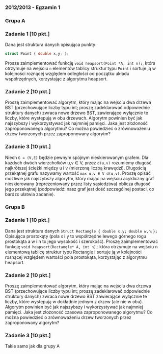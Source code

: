 ### 2012/2013 - Egzamin 1

### Grupa A

### Zadanie 1 [10 pkt.]

Dana jest struktura danych opisująca punkty:
```cpp
struct Point { double x,y; };
```
Prosze zaimplementować funkcję `void heapsort(Point *A, int n);`, która otrzymuje na wejściu `n` elementów tablicy struktur typu `Point` i sortuje ją w kolejności roznącej względem odległości od początku układu współrzędnych, korzystając z algorytmu heapsort.

### Zadanie 2 [10 pkt.]

Proszę zaimplementować algorytm, który mając na wejściu dwa drzewa BST (przechowujące liczby typu int; proszę zadeklarować odpowiednie struktury danych) zwraca nowe drzewo BST, zawierające wyłącznie te liczby, które występują w obu drzewach. Algorytm powinien być jak najszybszy i wykorzystywać jak najmniej pamięci. Jaka jest złożoność zaproponowanego algorytmu? Co można powiedzieć o zrównoważeniu drzew tworzonych przez zaproponowany algorytm?

### Zadanie 3 [10 pkt.]

Niech `G = (V,E)` będzie pewnym spójnym nieskierowanym grafem. Dla każdych
dwóch wierzchołków u,v ∈ V, przez `d(u,v)` rozumiemy długość najkrótszej ścieżki między u i v
(mierzoną liczbą krawędzi). Długością przekątnej grafu nazywamy wartość `max u,v ∈ V d(u,v)`. Proszę opisać możliwie jak najszybszy algorytm, który mając na wejściu acykliczny graf nieskierowany (reprezentowany przez listy sąsiedztwa) oblicza długość jego przekątnej (podpowiedź: nasz graf jest dość szczególnej postaci, co bardzo ułatwia zadanie).


### Grupa B

### Zadanie 1 [10 pkt.]

Dana jest struktura danych
`Struct Rectangle { double x,y; double w,h;};`
Opisująca prostokąty (pola x i y to współrzędne lewego górnego rogu prostokąta a w i h to jego
wysokość i szerokość). Proszę zaimplementować funkcję `void heapsort(Rectangle* A, int n);`
która otrzymuje na wejściu n elementową tablicę struktur typu Rectangle i sortuje ją w kolejności
rosnącej względem wartości pola prostokąta, korzystając z algorytmu heapsort.

### Zadanie 2 [10 pkt.]

Proszę zaimplementować algorytm, który mając na wejściu dwa drzewa BST (przechowujące liczby typu int; proszę zadeklarować odpowiednie struktury danych) zwraca nowe drzewo BST zawierające wyłącznie te liczby, które występują w dokładnie jednym z drzew (ale nie w obu). Algorytm powinien być jak najszybszy i wykorzystywać jak najmniej pamięci. Jaka jest złożoność czasowa zaproponowanego algorytmu? Co można powiedzieć o zrównoważeniu drzew tworzonych przez zaproponowany algorytm?

### Zadanie 3 [10 pkt.]

Takie samo jak dla grupy A
